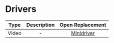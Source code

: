 # Drivers

|Type|Description|Open Replacement|
|:-:|:-:|:-:|
|Video|-|[Minidriver](https://www.os2museum.com/wp/windows-9x-video-minidriver-source-code/)|
